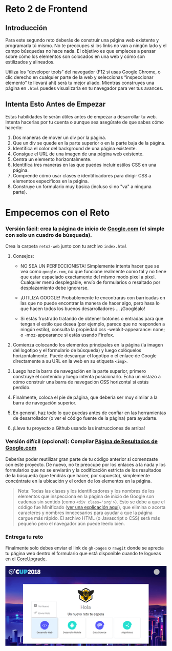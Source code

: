 # Reto 2 de Frontend

## Introducción

Para este segundo reto deberás de construir una página web existente y programarla tú mismo. No te preocupes si los links no van a ningún lado y el campo búsquedas no hace nada. El objetivo es que empieces a pensar sobre cómo los elementos son colocados en una web y cómo son estilizados y alineados. 

Utiliza los “developer tools” del navegador (F12 si usas Google Chrome, o clic derecho en cualquier parte de la web y seleccionas “inspeccionar elemento” te llevará ahí) será tu mejor aliado. Mientras construyes una página en `.html` puedes visualizarla en tu navegador para ver tus avances.

## Intenta Esto Antes de Empezar

Estas habilidades te serán útiles antes de empezar a desarrollar tu web. Intenta hacerlas por tu cuenta o aunque sea asegúrate de que sabes cómo hacerlo:
1. Dos maneras de mover un div por la página.
2. Que un div se quede en la parte superior o en la parte baja de la página.
3. Identifica el color del background de una página existente.
4. Consigue el URL de una imagen de una página web existente.
5. Centra un elemento horizontalmente.
6. Identifica tres maneras en las que puedes incluir estilos CSS en una página.
7. Comprende cómo usar clases e identificadores para dirigir CSS a elementos específicos en la página.
8. Construye un formulario muy básica (incluso si no "va" a ninguna parte).

# Empecemos con el Reto

### Versión fácil: crea la página de inicio de [Google.com](https://www.google.com) (el simple con solo un cuadro de búsqueda).

Crea la carpeta `reto2-web` junto con tu archivo `index.html`

1. Consejos:
	* NO SEA UN PERFECCIONISTA! Simplemente intenta hacer que se vea como `google.com`, no que funcione realmente como tal y no tiene que estar espaciado exactamente del mismo modo pixel a pixel. Cualquier menú desplegable, envío de formularios o resaltado por desplazamiento debe ignorarse.

	* ¡UTILIZA GOOGLE! Probablemente te encontrarás con barricadas en las que no puede encontrar la manera de hacer algo, pero hasa lo que hacen todos los buenos desarrolladores ... ¡Googléalo!

	* Si estás frustrado tratando de obtener botones o entradas para que tengan el estilo que desea (por ejemplo, parece que no responden a ningún estilo), consulta la propiedad css -webkit-appearance: none; o -moz-appearance si estás usando Firefox.
2. Comienza colocando los elementos principales en la página (la imagen del logotipo y el formulario de búsqueda) y luego colóquelos horizontalmente. Puede descargar el logotipo o el enlace de Google directamente a su URL en la web en su etiqueta `<img>`.

3. Luego haz la barra de navegación en la parte superior, primero construye el contenido y luego intenta posicionarlo. Echa un vistazo a  cómo construir una barra de navegación CSS horizontal si estás perdido.

4. Finalmente, coloca el pie de página, que debería ser muy similar a la barra de navegación superior.

5. En general, haz todo lo que puedas antes de confiar en las herramientas de desarrollador (o ver el código fuente de la página) para ayudarte.

6. ¡Lleva tu proyecto a Github usando las instrucciones de arriba!

### Versión difícil (opcional): Compilar [Página de Resultados de Google.com](https://www.google.com/search?q=construye+esta+pagina)

Deberías poder reutilizar gran parte de tu código anterior si comenzaste con este proyecto. De nuevo, no te preocupe por los enlaces a la nada y los formularios que no se enviarán y la codificación estricta de los resultados de la búsqueda (que tendrás que hacer, por supuesto), simplemente concéntrate en la ubicación y el orden de los elementos en la página.

>Nota: Todas las clases y los identificadores y los nombres de los elementos que inspecciona en la página de inicio de Google son cadenas sin sentido (como `<div class='srg'>`). Esto se debe a que el código fue Minificado ([ver una explicación aquí](https://www.hostinger.es/tutoriales/la-minificacion)), que elimina o acorta caracteres y nombres innecesarios para ayudar a que la página cargue más rápido. El archivo HTML (o Javascript o CSS) será más pequeño pero el navegador aún puede leerlo bien.

### Entrega tu reto

Finalmente solo debes enviar el link de `gh-pages` o `rawgit` donde se aprecia tu página web dentro el formulario que está disponible cuando te logueas en el [CoreUpgrade](https://www.hackspace.la).

![Clic en Desarrollo Web](img/send-reto1.png)